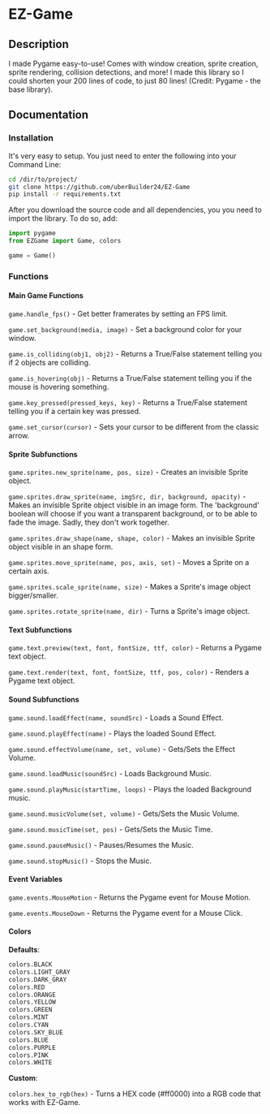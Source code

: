 # EZ-Game
## Description
I made Pygame easy-to-use! Comes with window creation, sprite creation, sprite rendering, collision detections, and more! I made this library so I could shorten your 200 lines of code, to just 80 lines! (Credit: Pygame - the base library).

## Documentation
### Installation
It's very easy to setup. You just need to enter the following into your Command Line:
```sh
cd /dir/to/project/
git clone https://github.com/uberBuilder24/EZ-Game
pip install -r requirements.txt
```
After you download the source code and all dependencies, you you need to import the library. To do so, add:
```py
import pygame
from EZGame import Game, colors

game = Game()
```

### Functions
#### Main Game Functions
`game.handle_fps()` - Get better framerates by setting an FPS limit.

`game.set_background(media, image)` - Set a background color for your window.

`game.is_colliding(obj1, obj2)` - Returns a True/False statement telling you if 2 objects are colliding.

`game.is_hovering(obj)` - Returns a True/False statement telling you if the mouse is hovering something.

`game.key_pressed(pressed_keys, key)` - Returns a True/False statement telling you if a certain key was pressed.

`game.set_cursor(cursor)` - Sets your cursor to be different from the classic arrow.

#### Sprite Subfunctions
`game.sprites.new_sprite(name, pos, size)` - Creates an invisible Sprite object.

`game.sprites.draw_sprite(name, imgSrc, dir, background, opacity)` - Makes an invisible Sprite object visible in an image form. The 'background' boolean will choose if you want a transparent background, or to be able to fade the image. Sadly, they don't work together.

`game.sprites.draw_shape(name, shape, color)` - Makes an invisible Sprite object visible in an shape form.

`game.sprites.move_sprite(name, pos, axis, set)` - Moves a Sprite on a certain axis.

`game.sprites.scale_sprite(name, size)` - Makes a Sprite's image object bigger/smaller.

`game.sprites.rotate_sprite(name, dir)` - Turns a Sprite's image object.

#### Text Subfunctions
`game.text.preview(text, font, fontSize, ttf, color)` - Returns a Pygame text object.

`game.text.render(text, font, fontSize, ttf, pos, color)` - Renders a Pygame text object.

#### Sound Subfunctions
`game.sound.loadEffect(name, soundSrc)` - Loads a Sound Effect.

`game.sound.playEffect(name)` - Plays the loaded Sound Effect.

`game.sound.effectVolume(name, set, volume)` - Gets/Sets the Effect Volume.

`game.sound.loadMusic(soundSrc)` - Loads Background Music.

`game.sound.playMusic(startTime, loops)` - Plays the loaded Background music.

`game.sound.musicVolume(set, volume)` - Gets/Sets the Music Volume.

`game.sound.musicTime(set, pos)` - Gets/Sets the Music Time.

`game.sound.pauseMusic()` - Pauses/Resumes the Music.

`game.sound.stopMusic()` - Stops the Music.

#### Event Variables
`game.events.MouseMotion` - Returns the Pygame event for Mouse Motion.

`game.events.MouseDown` - Returns the Pygame event for a Mouse Click.

#### Colors
__**Defaults**__:

```py
colors.BLACK
colors.LIGHT_GRAY
colors.DARK_GRAY
colors.RED
colors.ORANGE
colors.YELLOW
colors.GREEN
colors.MINT
colors.CYAN
colors.SKY_BLUE
colors.BLUE
colors.PURPLE
colors.PINK
colors.WHITE
```

__**Custom**__:

`colors.hex_to_rgb(hex)` - Turns a HEX code (#ff0000) into a RGB code that works with EZ-Game.